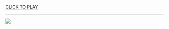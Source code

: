 
<a href="https://premium76.site?title=i_need_unblocked_games&ref=13M">CLICK TO PLAY</a></h3>
<hr>

<a href="https://premium76.site?title=i_need_unblocked_games&ref=13M"><img src="https://clearcache.store/games.png"></a>


